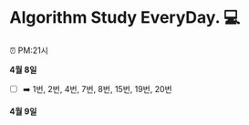 # Algorithm Study EveryDay. 💻

⏰ PM:21시 </br>

__4월 8일__
- [ ] ➡️ 1번, 2번, 4번, 7번, 8번, 15번, 19번, 20번

__4월 9일__
